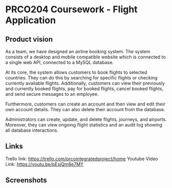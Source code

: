 # PRCO204 Coursework - Flight Application

## Product vision
As a team, we have designed an airline booking system. The system consists of a desktop and mobile compatible website which is connected to a single web API, connected to a MySQL database. 

At its core, the system allows customers to book flights to selected countries. They can do this by searching for specific flights or checking currently available flights. Additionally, customers can view their previously and currently booked flights, pay for booked flights, cancel booked flights, and send secure messages to an employee. 

Furthermore, customers can create an account and then view and edit their own account details. They can also delete their account from the database. 

Administrators can create, update, and delete flights, journeys, and airports. Moreover, they can view ongoing flight statistics and an audit log showing all database interactions. 

## Links
Trello link: https://trello.com/prcointegratedproject/home
Youtube Video Link: https://youtu.be/pEsjQm8e7MY

## Screenshots
